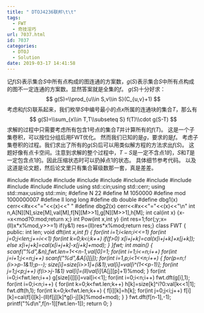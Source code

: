 ```yaml
---
title: " DTOJ4236联邦\t\t"
tags:
  - FWT
  - 奇技淫巧
url: 7037.html
id: 7037
categories:
  - DTOJ
  - Solution
date: 2019-03-17 14:41:58
---
```


记$f(S)$表示集合$S$中所有点构成的图连通的方案数，$g(S)$表示集合$S$中所有点构成的图不一定连通的方案数。显然答案就是全集的$f$。 $g(S)$十分好求： $$ g(S)=\\prod_{u\\in S,v\\in S}(C_{u,v}+1) $$ 考虑和$f(S)$联系起来，我们枚举$S$中编号最小的点$x$所属的连通块的集合$T$，那么有 $$ g(S)=\\sum_{x\\in T,T\\subseteq S} f(T)\\cdot g(S-T) $$ 求解的过程中只需要考虑所有包含$1$号点的集合$T$并计算所有的$f(T)$。 这是一个子集卷积，可以按位分组后用FWT优化。 然而我们已知的是$g$，要求的是$f$。 考虑子集卷积的过程。我们求出了所有的$g(S)$后可以用类似解方程的方法求出$f(S)​$。 这题好像有点卡空间。注意到求解的整个过程中，$T-S$是一定不含点$1$的，$S$和$T$是一定包含点$1$的。因此压缩状态时可以扔掉点$1$的状态。 具体细节参考代码。 以及这道是论文题，然后论文里只有集合幂级数那一套，真是差差。

#include<iostream>
#include<cstdio>
#include<cstdlib>
#include<cmath>
#include<cstring>
#include<string>
#include<algorithm>
#include<queue>
#include<vector>
#include<set>
#include<map>
using std::cin;using std::cerr;
using std::max;using std::min;
#define N 22
#define M 1050000
#define mod 1000000007
#define ll long long
#define db double
#define dbg1(x) cerr<<#x<<"="<<(x)<<" "
#define dbg2(x) cerr<<#x<<"="<<(x)<<"\\n"
int n,A\[N\]\[N\],size\[M\],val\[M\],f\[N\]\[M>>1\],g\[N\]\[M>>1\],h\[M\];
int cal(int x) {x-=x<mod?0:mod;return x;}
int Pow(int x,int y) {int res=1;for(;y;x=(ll)x\*x%mod,y>>=1) if(y&1) res=(ll)res\*x%mod;return res;}
class FWT
{
public:
	int len;
	void dft(int *x,int f)
	{
		for(int i=1;i<len;i<<=1)
			for(int j=0;j<len;j+=i<<1)
				for(int k=0;k<i;k++)
					if(f>0) x\[i+j+k\]=cal(x\[i+j+k\]+x\[j+k\]);
					else x\[i+j+k\]=cal(x\[i+j+k\]-x\[j+k\]+mod);
	}
}fwt;
int main()
{
	scanf("%d",&n),fwt.len=1<<n-1,val\[0\]=1;
	for(int i=1;i<=n;i++)
		for(int j=i+1;j<=n;j++) scanf("%d",&A\[i\]\[j\]);
	for(int i=1,p;i<1<<n;i++)
	{
		for(p=n;!(i>>p-1&1);p--);
		size\[i\]=size\[i>>1\]+(i&1),val\[i\]=val\[i^(1<<p-1)\];
		for(int j=1;j<p;j++) if(i>>j-1&1) val\[i\]=(ll)val\[i\]*(A\[j\]\[p\]+1)%mod;
	}
	for(int i=0;i<fwt.len;i++) g\[size\[i\]\]\[i\]=val\[i<<1\];
	for(int i=0;i<n;i++) fwt.dft(g\[i\],1);
	for(int i=0;i<n;i++)
	{
		for(int k=0;k<fwt.len;k++) h\[k\]=size\[k\]^i?0:val\[k<<1|1\];
		fwt.dft(h,1);
		for(int k=0;k<fwt.len;k++)
		{
			f\[i\]\[k\]=h\[k\];
			for(int j=0;j<i;j++) f\[i\]\[k\]=cal(f\[i\]\[k\]-(ll)f\[j\]\[k\]*g\[i-j\]\[k\]%mod+mod);
		}
	}
	fwt.dft(f\[n-1\],-1);
	printf("%d\\n",f\[n-1\]\[fwt.len-1\]);
	return 0;
}